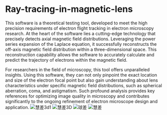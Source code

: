 # Ray-tracing-in-magnetic-lens

This software is a theoretical testing tool, developed to meet the high precision requirements of electron flight tracking in electron microscopy research. At the heart of the software lies a cutting-edge technology that precisely detects axial magnetic field distributions. Leveraging the power series expansion of the Laplace equation, it successfully reconstructs the off-axis magnetic field distribution within a three-dimensional space. This reconstruction capability allows the software to accurately calculate and predict the trajectory of electrons within the magnetic field.

For researchers in the field of microscopy, this tool offers unparalleled insights. Using this software, they can not only pinpoint the exact location and size of the electron focal point but also gain understanding about lens characteristics under specific magnetic field distributions, such as spherical aberration, coma, and astigmatism. Such profound analysis provides key references for optimizing image quality in microscopy and contributes significantly to the ongoing refinement of electron microscope design and application.
![慧差3d1](https://github.com/Daiyaoxu/Ray-tracing-in-magnetic-lens/assets/130887176/e6d7f2ca-9539-49f4-bf97-ea8f071202d9)
![慧差3D](https://github.com/Daiyaoxu/Ray-tracing-in-magnetic-lens/assets/130887176/adbb9f12-57ec-414c-acb0-4973aac8b9a8)
![球差](https://github.com/Daiyaoxu/Ray-tracing-in-magnetic-lens/assets/130887176/d6e84577-d9c0-498f-b644-d898a0751366)
![慧差](https://github.com/Daiyaoxu/Ray-tracing-in-magnetic-lens/assets/130887176/8052d1b9-7063-4157-b91c-30158d3c92f7)
